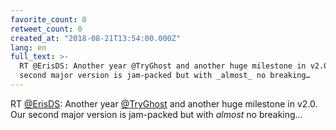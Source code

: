 ```yaml
---
favorite_count: 0
retweet_count: 0
created_at: "2018-08-21T13:54:00.000Z"
lang: en
full_text: >-
  RT @ErisDS: Another year @TryGhost and another huge milestone in v2.0. Our
  second major version is jam-packed but with _almost_ no breaking…
---
```


RT [@ErisDS](https://twitter.com/ErisDS): Another year
[@TryGhost](https://twitter.com/TryGhost) and another huge milestone in v2.0.
Our second major version is jam-packed but with _almost_ no breaking…
